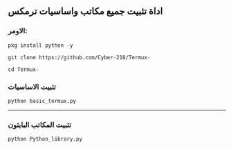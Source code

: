 ## اداة تثبيت جميع مكاتب واساسيات ترمكس 

### الاومر: 

```pkg install python -y```

```git clone https://github.com/Cyber-218/Termux-```

```cd Termux-```
### تثبيت الاساسيات
```python basic_termux.py ```

------

### تثبيت المكاتب البايثون
```python Python_library.py```
